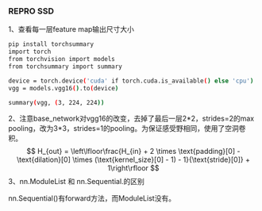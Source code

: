 ### REPRO SSD

1、查看每一层feature map输出尺寸大小

```bash
pip install torchsummary
import torch
from torchvision import models
from torchsummary import summary

device = torch.device('cuda' if torch.cuda.is_available() else 'cpu')
vgg = models.vgg16().to(device)

summary(vgg, (3, 224, 224))
```

2、注意base_network对vgg16的改变，去掉了最后一层2*2，strides=2的max pooling，改为3\*3，strides=1的pooling。为保证感受野相同，使用了空洞卷积。
$$
H_{out} = \left\lfloor\frac{H_{in}  + 2 \times \text{padding}[0] - \text{dilation}[0]
                        \times (\text{kernel_size}[0] - 1) - 1}{\text{stride}[0]} + 1\right\rfloor
$$
3、nn.ModuleList 和 nn.Sequential.的区别

nn.Sequential()有forward方法，而ModuleList没有。